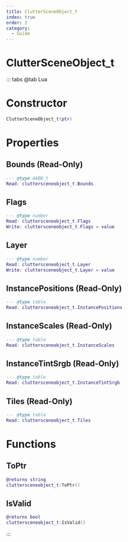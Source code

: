 ```yaml
---
title: ClutterSceneObject_t
index: true
order: 2
category:
  - Guide
---
```


# ClutterSceneObject_t

::: tabs
@tab Lua
# Constructor
```lua
ClutterSceneObject_t(ptr)
```
# Properties
## Bounds (Read-Only)
```lua
--- @type AABB_t
Read: cluttersceneobject_t.Bounds
```
## Flags 
```lua
--- @type number
Read: cluttersceneobject_t.Flags
Write: cluttersceneobject_t.Flags = value
```
## Layer 
```lua
--- @type number
Read: cluttersceneobject_t.Layer
Write: cluttersceneobject_t.Layer = value
```
## InstancePositions (Read-Only)
```lua
--- @type table
Read: cluttersceneobject_t.InstancePositions
```
## InstanceScales (Read-Only)
```lua
--- @type table
Read: cluttersceneobject_t.InstanceScales
```
## InstanceTintSrgb (Read-Only)
```lua
--- @type table
Read: cluttersceneobject_t.InstanceTintSrgb
```
## Tiles (Read-Only)
```lua
--- @type table
Read: cluttersceneobject_t.Tiles
```
# Functions
## ToPtr
```lua
@returns string
cluttersceneobject_t:ToPtr()
```
## IsValid
```lua
@returns bool
cluttersceneobject_t:IsValid()
```

:::